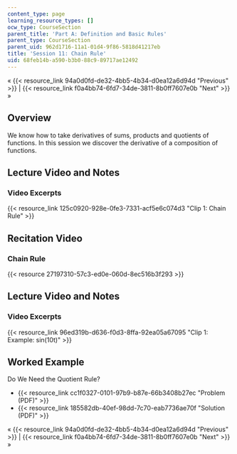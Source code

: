```yaml
---
content_type: page
learning_resource_types: []
ocw_type: CourseSection
parent_title: 'Part A: Definition and Basic Rules'
parent_type: CourseSection
parent_uid: 962d1716-11a1-01d4-9f86-5818d41217eb
title: 'Session 11: Chain Rule'
uid: 68feb14b-a590-b3b0-88c9-89717ae12492
---
```


« {{< resource_link 94a0d0fd-de32-4bb5-4b34-d0ea12a6d94d "Previous" >}} | {{< resource_link f0a4bb74-6fd7-34de-3811-8b0ff7607e0b "Next" >}} »

Overview
--------

We know how to take derivatives of sums, products and quotients of functions. In this session we discover the derivative of a composition of functions.

Lecture Video and Notes
-----------------------

### Video Excerpts

{{< resource_link 125c0920-928e-0fe3-7331-acf5e6c074d3 "Clip 1: Chain Rule" >}}

Recitation Video
----------------

### Chain Rule

{{< resource 27197310-57c3-ed0e-060d-8ec516b3f293 >}}

Lecture Video and Notes
-----------------------

### Video Excerpts

{{< resource_link 96ed319b-d636-f0d3-8ffa-92ea05a67095 "Clip 1: Example: sin(10t)" >}}

Worked Example
--------------

Do We Need the Quotient Rule?

*   {{< resource_link cc1f0327-0101-97b9-b87e-66b3408b27ec "Problem (PDF)" >}}
*   {{< resource_link 185582db-40ef-98dd-7c70-eab7736ae70f "Solution (PDF)" >}}

« {{< resource_link 94a0d0fd-de32-4bb5-4b34-d0ea12a6d94d "Previous" >}} | {{< resource_link f0a4bb74-6fd7-34de-3811-8b0ff7607e0b "Next" >}} »